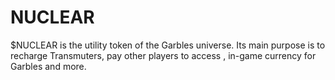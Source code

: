 # NUCLEAR

$NUCLEAR is the utility token of the Garbles universe. Its main purpose is to recharge Transmuters, pay other players to access , in-game currency for Garbles and more.&#x20;
